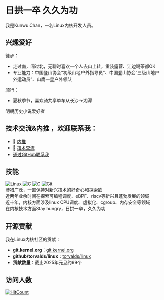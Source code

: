 # 日拱一卒 久久为功


我是Kunwu.Chan，一名Linux内核开发人员。<br>
## 兴趣爱好
徒步：
- 走过南，闯过北，无聊时喜欢一个人去山上转，重装露营、江边喝茶都OK
- 专业能力：中国登山协会“初级山地户外指导员”、中国登山协会“三级山地户外运动员”、山鹰一星户外领队<br>

骑行：<br>
- 夏秋季节，喜欢骑共享单车从长沙->湘潭<br>


明朝历史小说爱好者<br>
  
 
## 技术交流&内推 ，欢迎联系我：  
- :email: [内推](mailto:kunwu.chan@hotmail.com)
- :email: [技术交流](mailto:kunwu.chan@linux.dev)
- [通过GitHub联系我](https://github.com/contact)

## 技能
![Linux](https://img.shields.io/badge/-Linux-000000?style=flat&logo=Linux)
![C](https://img.shields.io/badge/-C-00599C?style=flat&logo=C)
![C](https://img.shields.io/badge/-Rust-00599C?style=flat&logo=RUST)
![Git](https://img.shields.io/badge/-Git-F05032?style=flat&logo=Git)
<br>涉猎广泛，一直保持对新兴技术的好奇心和探索欲<br>
近两年业余时间在探索可编程调度、eBPF、riscv等新兴且蓬勃发展的领域
<br>近十年，内核方面涉及linux CPU调度、虚拟化、cgroup、内存安全等领域<br>
在内核技术方面Stay hungry，日拱一卒，久久为功 

## 开源贡献
我在Linux内核社区的贡献：
- **git.kernel.org**：[git.kernel.org](https://git.kernel.org/pub/scm/linux/kernel/git/next/linux-next.git/log/?qt=grep&q=chentao%40kylinos.cn)
- **github/torvalds/linux**：[torvalds/linux](https://github.com/torvalds/linux/commits/master/?author=KunWuChan) 
- **贡献数量**：截止2025年元旦约99个<br>
## 访问人数
[![HitCount](https://hits.sh/github.com/kunwuchan.svg)](https://hits.sh/github.com/kunwuchan/)

